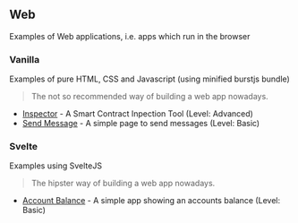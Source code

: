 
## Web

Examples of Web applications, i.e. apps which run in the browser

### Vanilla 

Examples of pure HTML, CSS and Javascript (using minified burstjs bundle)

> The not so recommended way of building a web app nowadays.

- [Inspector](./vanilla/contracts-inspector/README.MD) - A Smart Contract Inpection Tool (Level: Advanced)
- [Send Message](./vanilla/send-message/README.MD) - A simple page to send messages (Level: Basic)

### Svelte 

Examples using SvelteJS

> The hipster way of building a web app nowadays.

- [Account Balance](./svelte/devcamp/README.MD) - A simple app showing an accounts balance (Level: Basic)


